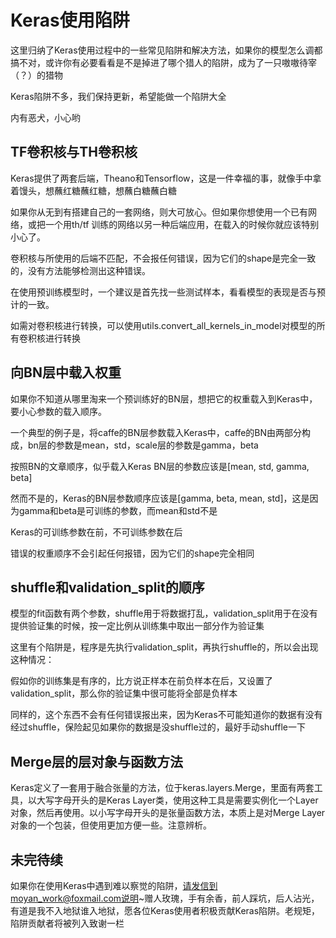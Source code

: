 # Keras使用陷阱

这里归纳了Keras使用过程中的一些常见陷阱和解决方法，如果你的模型怎么调都搞不对，或许你有必要看看是不是掉进了哪个猎人的陷阱，成为了一只嗷嗷待宰（？）的猎物

Keras陷阱不多，我们保持更新，希望能做一个陷阱大全

内有恶犬，小心哟

## TF卷积核与TH卷积核

Keras提供了两套后端，Theano和Tensorflow，这是一件幸福的事，就像手中拿着馒头，想蘸红糖蘸红糖，想蘸白糖蘸白糖

如果你从无到有搭建自己的一套网络，则大可放心。但如果你想使用一个已有网络，或把一个用th/tf
训练的网络以另一种后端应用，在载入的时候你就应该特别小心了。

卷积核与所使用的后端不匹配，不会报任何错误，因为它们的shape是完全一致的，没有方法能够检测出这种错误。

在使用预训练模型时，一个建议是首先找一些测试样本，看看模型的表现是否与预计的一致。

如需对卷积核进行转换，可以使用utils.convert_all_kernels_in_model对模型的所有卷积核进行转换

## 向BN层中载入权重
如果你不知道从哪里淘来一个预训练好的BN层，想把它的权重载入到Keras中，要小心参数的载入顺序。

一个典型的例子是，将caffe的BN层参数载入Keras中，caffe的BN由两部分构成，bn层的参数是mean，std，scale层的参数是gamma，beta

按照BN的文章顺序，似乎载入Keras BN层的参数应该是[mean, std, gamma, beta]

然而不是的，Keras的BN层参数顺序应该是[gamma, beta, mean, std]，这是因为gamma和beta是可训练的参数，而mean和std不是

Keras的可训练参数在前，不可训练参数在后

错误的权重顺序不会引起任何报错，因为它们的shape完全相同

## shuffle和validation_split的顺序

模型的fit函数有两个参数，shuffle用于将数据打乱，validation_split用于在没有提供验证集的时候，按一定比例从训练集中取出一部分作为验证集

这里有个陷阱是，程序是先执行validation_split，再执行shuffle的，所以会出现这种情况：

假如你的训练集是有序的，比方说正样本在前负样本在后，又设置了validation_split，那么你的验证集中很可能将全部是负样本

同样的，这个东西不会有任何错误报出来，因为Keras不可能知道你的数据有没有经过shuffle，保险起见如果你的数据是没shuffle过的，最好手动shuffle一下

## Merge层的层对象与函数方法

Keras定义了一套用于融合张量的方法，位于keras.layers.Merge，里面有两套工具，以大写字母开头的是Keras Layer类，使用这种工具是需要实例化一个Layer对象，然后再使用。以小写字母开头的是张量函数方法，本质上是对Merge Layer对象的一个包装，但使用更加方便一些。注意辨析。


## 未完待续

如果你在使用Keras中遇到难以察觉的陷阱，请发信到moyan_work@foxmail.com说明~赠人玫瑰，手有余香，前人踩坑，后人沾光，有道是我不入地狱谁入地狱，愿各位Keras使用者积极贡献Keras陷阱。老规矩，陷阱贡献者将被列入致谢一栏
